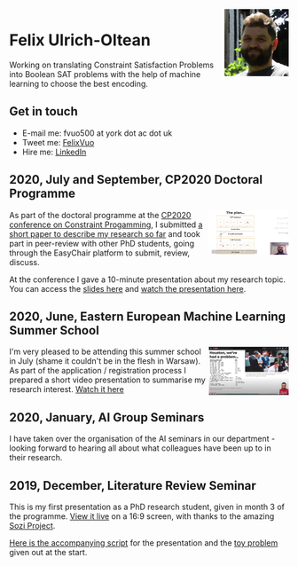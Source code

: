 <img width="116" height="121" src="fvuo-face.png" alt="Photo of my face" align="right" />

# Felix Ulrich-Oltean
Working on translating Constraint Satisfaction Problems into Boolean
SAT problems with the help of machine learning to choose the best
encoding.


## Get in touch
* E-mail me: fvuo500 at york dot ac dot uk
* Tweet me: [FelixVuo](https://twitter.com/FelixVuo)
* Hire me: [LinkedIn](https://www.linkedin.com/in/felix-ulrich-oltean/)


## 2020, July and September, CP2020 Doctoral Programme
<a href="https://youtu.be/ZoMjX8tGEiA"><img
src="papers/cp2020talkthumb.png" align="right" width="144" height="80"
alt="Thumbnail from presentation video" /></a> As part of the doctoral
programme at the [CP2020 conference on Constraint
Progamming](https://cp2020.a4cp.org/), I submitted [a short paper to
describe my research so
far](./papers/cp2020-docprog-research_summary.pdf) and took part in
peer-review with other PhD students, going through the EasyChair
platform to submit, review, discuss.

At the conference I gave a 10-minute presentation about my research
topic.  You can access the [slides
here](papers/cp2020-docprog-slides.pdf) and [watch the presentation
here](https://youtu.be/ZoMjX8tGEiA).


## 2020, June, Eastern European Machine Learning Summer School
<a href="https://youtu.be/SyihWz34KEw"><img width="144" height="87"
src="papers/eeml2020-youtube-thumb.png" alt="Thumbnail photo from the
presentation video" align="right" /></a> I'm very pleased to be
attending this summer school in July (shame it couldn't be in the
flesh in Warsaw).  As part of the application / registration process I
prepared a short video presentation to summarise my research interest.
[Watch it here](https://youtu.be/SyihWz34KEw)


## 2020, January, AI Group Seminars
I have taken over the organisation of the AI seminars in our
department - looking forward to hearing all about what colleagues have
been up to in their research.

## 2019, December, Literature Review Seminar
This is my first presentation as a PhD research student, given in
month 3 of the programme.  [View it
live](litreview/lrseminar.sozi.html) on a 16:9 screen, with thanks to
the amazing [Sozi Project](https://sozi.baierouge.fr/).

[Here is the accompanying script](litreview/script.pdf) for the
presentation and the [toy problem](litreview/treeproblemprintout.pdf)
given out at the start.

